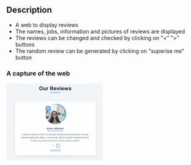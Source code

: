 ## Description

- A web to display reviews
- The names, jobs, information and pictures of reviews are displayed
- The reviews can be changed and checked by clicking on "<" ">" buttons
- The random review can be generated by clicking on "superise me" button

### A capture of the web
<img src="overview.png" width=50% height=50%>
